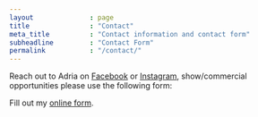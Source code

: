 ```yaml
---
layout              : page
title               : "Contact"
meta_title          : "Contact information and contact form"
subheadline         : "Contact Form"
permalink           : "/contact/"
---
```

Reach out to Adria on [Facebook](http://www.facebook.com/forgedbyadria) or [Instagram](http://instagram.com/forgedbyadria), show/commercial opportunities please use the following form:

<div id="wufoo-z6yjizi0fn6ldk"> Fill out my <a href="https://forgedbyadria.wufoo.com/forms/z6yjizi0fn6ldk">online form</a>. </div> <script type="text/javascript"> var z6yjizi0fn6ldk; (function(d, t) { var s = d.createElement(t), options = { 'userName':'forgedbyadria', 'formHash':'z6yjizi0fn6ldk', 'autoResize':true, 'height':'434', 'async':true, 'host':'wufoo.com', 'header':'show', 'ssl':true }; s.src = ('https:' == d.location.protocol ?'https://':'http://') + 'secure.wufoo.com/scripts/embed/form.js'; s.onload = s.onreadystatechange = function() { var rs = this.readyState; if (rs) if (rs != 'complete') if (rs != 'loaded') return; try { z6yjizi0fn6ldk = new WufooForm(); z6yjizi0fn6ldk.initialize(options); z6yjizi0fn6ldk.display(); } catch (e) { } }; var scr = d.getElementsByTagName(t)[0], par = scr.parentNode; par.insertBefore(s, scr); })(document, 'script'); </script>
